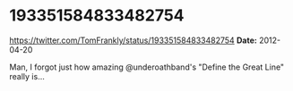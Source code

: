 # 193351584833482754
https://twitter.com/TomFrankly/status/193351584833482754
**Date:** 2012-04-20

Man, I forgot just how amazing @underoathband's "Define the Great Line" really is...
